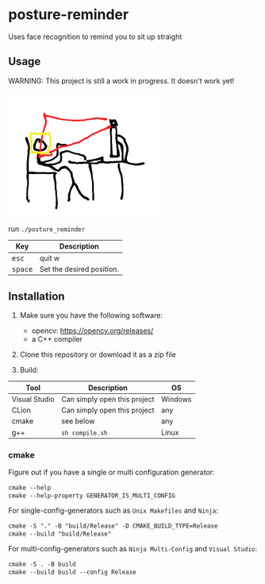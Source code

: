 # posture-reminder

Uses face recognition to remind you to sit up straight

## Usage

WARNING: This project is still a work in progress. It doesn't work yet!

![Webcam filming person sitting in front of computer](usage.png)

run `./posture_reminder`

| Key              | Description                |
|------------------|----------------------------|
| <kbd>esc</kbd>   | quit w                     |
| <kbd>space</kbd> | Set the desired position.  |

## Installation

1. Make sure you have the following software:
    - opencv: https://opencv.org/releases/
    - a C++ compiler

2. Clone this repository or download it as a zip file

2. Build:

| Tool          | Description                  | OS      |
|---------------|------------------------------|---------|
| Visual Studio | Can simply open this project | Windows |
| CLion         | Can simply open this project | any     |
| cmake         | see below                    | any     |
| g++           | `sh compile.sh`              | Linux   |

### cmake

Figure out if you have a single or multi configuration generator:

```shell
cmake --help
cmake --help-property GENERATOR_IS_MULTI_CONFIG
```

For single-config-generators such as `Unix Makefiles` and `Ninja`:

```shell
cmake -S "." -B "build/Release" -D CMAKE_BUILD_TYPE=Release
cmake --build "build/Release"
```

For multi-config-generators such as `Ninja Multi-Config` and `Visual Studio`:

```shell
cmake -S . -B build
cmake --build build --config Release
```
